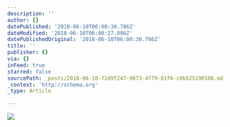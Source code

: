 ```yaml
---
description: ''
author: []
datePublished: '2018-06-10T06:00:30.786Z'
dateModified: '2018-06-10T06:00:27.896Z'
datePublishedOriginal: '2018-06-10T06:00:30.786Z'
title: ''
publisher: {}
via: {}
inFeed: true
starred: false
sourcePath: _posts/2018-06-10-72d9f247-9073-4f79-81f6-c0b525196580.md
_context: 'http://schema.org'
_type: Article

---
```

![](https://the-grid-user-content.s3-us-west-2.amazonaws.com/2ca0d2f8-3e42-450c-9e6b-8ff2d8272f11.png)